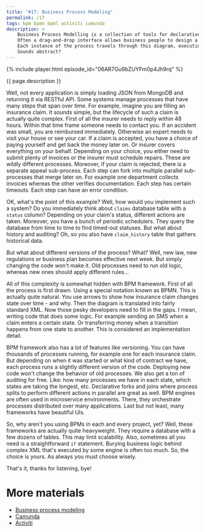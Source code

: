 ```yaml
---
title: "#17: Business Process Modeling"
permalink: /17
tags: bpm bpmn bpml activiti camunda
description: >
    Business Process Modelling is a collection of tools for declarative process management.
    Often a drag-and-drop interface allows business people to design a process in the form of a diagram.
    Each instance of the process travels through this diagram, executing certain code on each step.
    Sounds abstract?
---
```


{% include player.html episode_id="06AR7Gu9bZUYFm0p4Jh9rq" %}

{{ page.description }}



Well, not every application is simply loading JSON from MongoDB and returning it via RESTful API.
Some systems manage processes that have many steps that span over time.
For example, imagine you are filling an insurance claim.
It sounds simple, but the lifecycle of such a claim is actually quite complex.
First of all the insurer needs to reply within 48 hours.
Within that time frame someone needs to contact you.
If an accident was small, you are reimbursed immediately.
Otherwise an expert needs to visit your house or see your car.
If a claim is accepted, you have a choice of paying yourself and get back the money later on.
Or insurer covers everything on your behalf.
Depending on your choice, you either need to submit plenty of invoices or the insurer must schedule repairs.
These are wildly different processes.
Moreover, if your claim is rejected, there is a separate appeal sub-process.
Each step can fork into multiple parallel sub-processes that merge later on.
For example one department collects invoices whereas the other verifies documentation.
Each step has certain timeouts.
Each step can have an error condition.

OK, what's the point of this example?
Well, how would you implement such a system?
Do you immediately think about `claims` database table with a `status` column?
Depending on your claim's status, different actions are taken.
Moreover, you have a bunch of periodic schedulers.
They query the database from time to time to find timed-out statuses.
But what about history and auditing?
Oh, so you also have `claim_history` table that gathers historical data.

But what about different versions of the process?
What?
Well, new law, new regulations or business plan becomes effective next week.
But simply changing the code won't make it.
Old processes need to run old logic, whereas new ones should apply different rules...

All of this complexity is somewhat hidden with BPM framework.
First of all the process is first drawn.
Using a special notation known as BPMN.
This is actually quite natural.
You use arrows to show how insurance claim changes state over time - and why.
Then the diagram is translated into fairly standard XML.
Now those pesky developers need to fill in the gaps.
I mean, writing code that does some logic.
For example sending an SMS when a claim enters a certain state.
Or transferring money when a transition happens from one state to another.
This is considered an implementation detail.

BPM framework also has a lot of features like versioning.
You can have thousands of processes running, for example one for each insurance claim.
But depending on when it was started or what kind of contract we have, each process runs a slightly different version of the code.
Deploying new code won't change the behavior of old processes.
We also get a ton of auditing for free.
Like: how many processes we have in each state, which states are taking the longest, etc.
Declarative forks and joins where process splits to perform different actions in parallel are great as well.
BPM engines are often used in microservice environments.
There, they orchestrate processes distributed over many applications.
Last but not least, many frameworks have beautiful UIs.

So, why aren't you using BPMs in each and every project, yet?
Well, these frameworks are actually quite heavyweight.
They require a database with a few dozens of tables.
This may limit scalability.
Also, sometimes all you need is a straightforward `if` statement.
Burying business logic behind complex XML that's executed by some engine is often too much.
So, the choice is yours.
As always you must choose wisely.

That's it, thanks for listening, bye!




# More materials

* [Business process modeling](https://en.wikipedia.org/wiki/Business_process_modeling)
* [Camunda](https://camunda.com/)
* [Activiti](https://www.activiti.org/)


